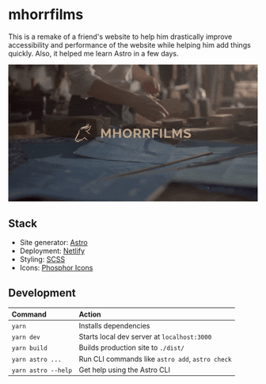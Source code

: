 # mhorrfilms

This is a remake of a friend's website to help him drastically improve accessibility and performance of the website while helping him add things quickly. Also, it helped me learn Astro in a few days.

![A screen recording of the homepage of the website. It shows the interaction with the various elements.](assets/screengrab.gif)

## Stack

-   Site generator: [Astro](https://astro.build/)
-   Deployment: [Netlify](https://netlify.com/)
-   Styling: [SCSS](https://sass-lang.com/documentation/syntax)
-   Icons: [Phosphor Icons](https://phosphoricons.com/)

## Development

| Command             | Action                                           |
| :------------------ | :----------------------------------------------- |
| `yarn`              | Installs dependencies                            |
| `yarn dev`          | Starts local dev server at `localhost:3000`      |
| `yarn build`        | Builds production site to `./dist/`              |
| `yarn astro ...`    | Run CLI commands like `astro add`, `astro check` |
| `yarn astro --help` | Get help using the Astro CLI                     |
